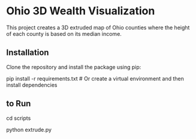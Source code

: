 # Ohio 3D Wealth Visualization

This project creates a 3D extruded map of Ohio counties where the height of each county is based on its median income.

## Installation

Clone the repository and install the package using pip:


pip install -r requirements.txt   # Or create a virtual environment and then install dependencies


## to Run

cd scripts

python extrude.py
